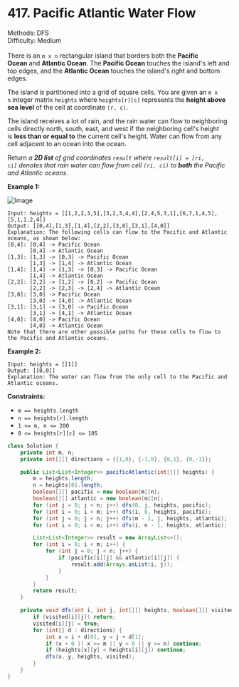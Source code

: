 # 417. Pacific Atlantic Water Flow  

  Methods: DFS </br> Difficulty: Medium </br> </br>There is an `m x n` rectangular island that borders both the **Pacific Ocean** and **Atlantic Ocean**. The **Pacific Ocean** touches the island's left and top edges, and the **Atlantic Ocean** touches the island's right and bottom edges.

The island is partitioned into a grid of square cells. You are given an `m x n` integer matrix `heights` where `heights[r][c]` represents the **height above sea level** of the cell at coordinate `(r, c)`.

The island receives a lot of rain, and the rain water can flow to neighboring cells directly north, south, east, and west if the neighboring cell's height is **less than or equal to** the current cell's height. Water can flow from any cell adjacent to an ocean into the ocean.

Return *a ****2D list**** of grid coordinates *`result`* where *`result[i] = [ri, ci]`* denotes that rain water can flow from cell *`(ri, ci)`* to ****both**** the Pacific and Atlantic oceans*.

**Example 1:**

![Image](https://assets.leetcode.com/uploads/2021/06/08/waterflow-grid.jpg)

```plain text
Input: heights = [[1,2,2,3,5],[3,2,3,4,4],[2,4,5,3,1],[6,7,1,4,5],[5,1,1,2,4]]
Output: [[0,4],[1,3],[1,4],[2,2],[3,0],[3,1],[4,0]]
Explanation: The following cells can flow to the Pacific and Atlantic oceans, as shown below:
[0,4]: [0,4] -> Pacific Ocean
       [0,4] -> Atlantic Ocean
[1,3]: [1,3] -> [0,3] -> Pacific Ocean
       [1,3] -> [1,4] -> Atlantic Ocean
[1,4]: [1,4] -> [1,3] -> [0,3] -> Pacific Ocean
       [1,4] -> Atlantic Ocean
[2,2]: [2,2] -> [1,2] -> [0,2] -> Pacific Ocean
       [2,2] -> [2,3] -> [2,4] -> Atlantic Ocean
[3,0]: [3,0] -> Pacific Ocean
       [3,0] -> [4,0] -> Atlantic Ocean
[3,1]: [3,1] -> [3,0] -> Pacific Ocean
       [3,1] -> [4,1] -> Atlantic Ocean
[4,0]: [4,0] -> Pacific Ocean
       [4,0] -> Atlantic Ocean
Note that there are other possible paths for these cells to flow to the Pacific and Atlantic oceans.
```

**Example 2:**

```plain text
Input: heights = [[1]]
Output: [[0,0]]
Explanation: The water can flow from the only cell to the Pacific and Atlantic oceans.
```

**Constraints:**

- `m == heights.length`
- `n == heights[r].length`
- `1 <= m, n <= 200`
- `0 <= heights[r][c] <= 105`
```java
class Solution {
    private int m, n;
    private int[][] directions = {{1,0}, {-1,0}, {0,1}, {0,-1}};

    public List<List<Integer>> pacificAtlantic(int[][] heights) {
        m = heights.length;
        n = heights[0].length;
        boolean[][] pacific = new boolean[m][n];
        boolean[][] atlantic = new boolean[m][n];
        for (int j = 0; j < n; j++) dfs(0, j, heights, pacific);
        for (int i = 0; i < m; i++) dfs(i, 0, heights, pacific);
        for (int j = 0; j < n; j++) dfs(m - 1, j, heights, atlantic);
        for (int i = 0; i < m; i++) dfs(i, n - 1, heights, atlantic);

        List<List<Integer>> result = new ArrayList<>();
        for (int i = 0; i < m; i++) {
            for (int j = 0; j < n; j++) {
                if (pacific[i][j] && atlantic[i][j]) {
                    result.add(Arrays.asList(i, j));
                }
            }
        }
        return result;
    }

    private void dfs(int i, int j, int[][] heights, boolean[][] visited) {
        if (visited[i][j]) return;
        visited[i][j] = true;
        for (int[] d : directions) {
            int x = i + d[0], y = j + d[1];
            if (x < 0 || x >= m || y < 0 || y >= n) continue;
            if (heights[x][y] < heights[i][j]) continue;
            dfs(x, y, heights, visited);
        }
    }
}
```

